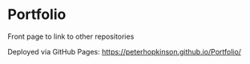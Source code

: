 # Portfolio
Front page to link to other repositories

Deployed via GitHub Pages: https://peterhopkinson.github.io/Portfolio/